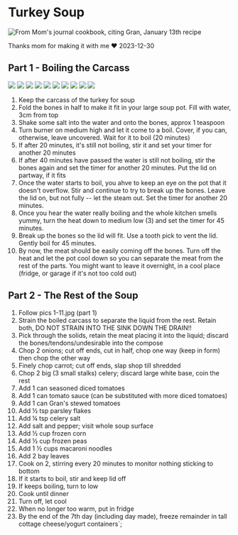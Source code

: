 # Turkey Soup

![From Mom's journal cookbook, citing Gran, January 13th recipe](journal%20recipe%20book%20entry.jpg)

Thanks mom for making it with me ❤ 2023-12-30

## Part 1 - Boiling the Carcass

![](1.jpg)
![](2.jpg)
![](3.jpg)
![](4.jpg)
![](5.jpg)
![](6.jpg)
![](7.jpg)
![](8.jpg)
![](9.jpg)
![](10.jpg)

1. Keep the carcass of the turkey for soup
2. Fold the bones in half to make it fit in your large soup pot. Fill with water, 3cm from top
3. Shake some salt into the water and onto the bones, approx 1 teaspoon
4. Turn burner on medium high and let it come to a boil. Cover, if you can, otherwise, leave uncovered. Wait for it to boil (20 minutes)
5. If after 20 minutes, it's still not boiling, stir it and set your timer for another 20 minutes
6. If after 40 minutes have passed the water is still not boiling, stir the bones again and set the timer for another 20 minutes. Put the lid on partway, if it fits
7. Once the water starts to boil, you ahve to keep an eye on the pot that it doesn't overflow. Stir and continue to try to break up the bones. Leave the lid on, but not fully -- let the steam out. Set the timer for another 20 minutes.
8. Once you hear the water really boiling and the whole kitchen smells yummy, turn the heat down to medium low (3) and set the timer for 45 minutes.
9. Break up the bones so the lid will fit. Use a tooth pick to vent the lid. Gently boil for 45 minutes.
10. By now, the meat should be easily coming off the bones. Turn off the heat and let the pot cool down so you can separate the meat from the rest of the parts. You might want to leave it overnight, in a cool place (fridge, or garage if it's not too cold out)

## Part 2 - The Rest of the Soup

1. Follow pics 1-11.jpg (part 1)
2. Strain the boiled carcass to separate the liquid from the rest. Retain both, DO NOT STRAIN INTO THE SINK DOWN THE DRAIN!!
3. Pick through the solids, retain the meat placing it into the liquid; discard the bones/tendons/undesirable into the compose
4. Chop 2 onions; cut off ends, cut in half, chop one way (keep in form) then chop the other way
5. Finely chop carrot; cut off ends, slap shop till shredded
6. Chop 2 big (3 small stalks) celery; discard large white base, coin the rest
7. Add 1 can seasoned diced tomatoes
8. Add 1 can tomato sauce (can be substituted with more diced tomatoes)
9. Add 1 can Gran's stewed tomatoes
10. Add ½ tsp parsley flakes
11. Add ¼ tsp celery salt
12. Add salt and pepper; visit whole soup surface
13. Add ½ cup frozen corn
14. Add ½ cup frozen peas
15. Add 1 ½ cups macaroni noodles
16. Add 2 bay leaves
17. Cook on 2, stirring every 20 minutes to monitor nothing sticking to bottom
18. If it starts to boil, stir and keep lid off
19. If keeps boiling, turn to low
20. Cook until dinner
21. Turn off, let cool
22. When no longer too warm, put in fridge
23. By the end of the 7th day (including day made), freeze remainder in tall cottage cheese/yogurt containers`;
